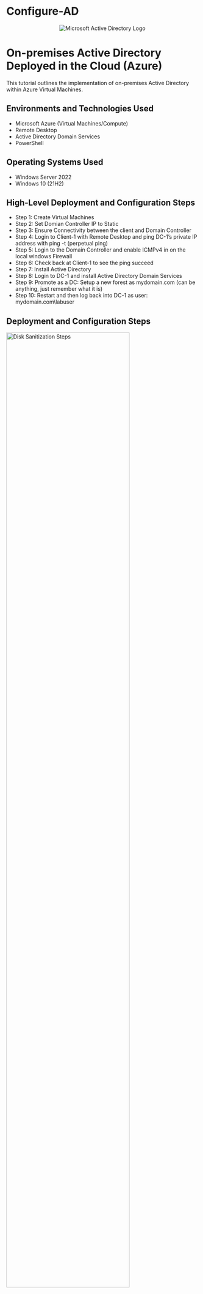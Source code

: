 # Configure-AD
<p align="center">
<img src="https://i.imgur.com/pU5A58S.png" alt="Microsoft Active Directory Logo"/>
</p>

<h1>On-premises Active Directory Deployed in the Cloud (Azure)</h1>
This tutorial outlines the implementation of on-premises Active Directory within Azure Virtual Machines.<br />



<h2>Environments and Technologies Used</h2>

- Microsoft Azure (Virtual Machines/Compute)
- Remote Desktop
- Active Directory Domain Services
- PowerShell

<h2>Operating Systems Used </h2>

- Windows Server 2022
- Windows 10 (21H2)

<h2>High-Level Deployment and Configuration Steps</h2>

- Step 1: Create Virtual Machines
- Step 2: Set Domian Controller IP to Static
- Step 3: Ensure Connectivity between the client and Domain Controller
- Step 4: Login to Client-1 with Remote Desktop and ping DC-1’s private IP address with ping -t <ip address> (perpetual ping)
- Step 5: Login to the Domain Controller and enable ICMPv4 in on the local windows Firewall
- Step 6: Check back at Client-1 to see the ping succeed
- Step 7: Install Active Directory
- Step 8: Login to DC-1 and install Active Directory Domain Services
- Step 9: Promote as a DC: Setup a new forest as mydomain.com (can be anything, just remember what it is)
- Step 10: Restart and then log back into DC-1 as user: mydomain.com\labuser  
  
  
<h2>Deployment and Configuration Steps</h2>

<p>
<img src="https://i.imgur.com/gi0cLbk.png" height="80%" width="80%" alt="Disk Sanitization Steps"/>
</p>
<p>
This is a representation of the network environment we are abou to create.
</p>
<br />

<p>
<img src="https://i.imgur.com/mjQSQNS.png" height="80%" width="80%" alt="Disk Sanitization Steps"/>
</p>
<p>
<img src="https://i.imgur.com/m9JfKjf.png" height="80%" width="80%" alt="Disk Sanitization Steps"/>
<p>
First Step is to create of virtual machines in Azure.
</p>
<br />

<p>
<img src="https://i.imgur.com/ROFpMzh.png" height="80%" width="80%" alt="Disk Sanitization Steps"/>
</p>
<p>
<img src="https://i.imgur.com/8VCOgpf.png" height="80%" width="80%" alt="Disk Sanitization Steps"/>
</p>
<p>
<img src="https://i.imgur.com/7SDw0Je.png" height="80%" width="80%" alt="Disk Sanitization Steps"/>
<p>
Set Domain Controllers NIC Private IP Address to be static
</p>
<br />

<p>
<img src="https://i.imgur.com/T8Q0acc.png" height="80%" width="80%" alt="Disk Sanitization Steps"/>
</p>
<p>
Open Command prompt after Remote Desktop in client-1. ping -t 10.3.0.4
</p>
<br />

<p>
<img src="https://i.imgur.com/y57uhhW.png" height="80%" width="80%" alt="Disk Sanitization Steps"/>
</p>
<p>
Remote Desktop into DC-1 with the public IP Address and open wf.msc
</p>
<br />

<p>
<img src="https://i.imgur.com/Hc6ytMg.png" height="80%" width="80%" alt="Disk Sanitization Steps"/>
</p>
<img src="https://i.imgur.com/ffbTDqj.png" height="80%" width="80%" alt="Disk Sanitization Steps"/>  
<p>
Enable all ICMPv4 Traffic, and Ping will begin to get a reply.
</p>
<br />
  
<p>
<img src="https://i.imgur.com/C15c9pL.png" height="80%" width="80%" alt="Disk Sanitization Steps"/>
</p>
<p>
Enable Active Domain Services
</p>
<br />
<p>
<img src="https://i.imgur.com/wkImWEd.png" height="80%" width="80%" alt="Disk Sanitization Steps"/>
</p>
<p>
New Forest, then name your Domain Name
</p>
<br />

<p>
<img src="https://i.imgur.com/Uvyb8wh.png" height="80%" width="80%" alt="Disk Sanitization Steps"/>
</p>
<p>
Promote as a DC
</p>
<br />
  
<p>
<img src="https://i.imgur.com/FdB6z8T.png" height="80%" width="80%" alt="Disk Sanitization Steps"/>
</p>
<p>
Restart system and log back in as labuser 
</p>
<br />
